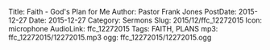 Title: Faith - God's Plan for Me
Author: Pastor Frank Jones
PostDate: 2015-12-27
Date: 2015-12-27
Category: Sermons
Slug: 2015/12/ffc_12272015
Icon: microphone
AudioLink: ffc_12272015
Tags: FAITH, PLANS
mp3: ffc_12272015/12272015.mp3
ogg: ffc_12272015/12272015.ogg
